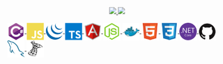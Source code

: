 <!--
**valmirbispo/valmirbispo** is a ✨ _special_ ✨ repository because its `README.md` (this file) appears on your GitHub profile.

Here are some ideas to get you started:

- 🔭 I’m currently working on ...
- 🌱 I’m currently learning ...
- 👯 I’m looking to collaborate on ...
- 🤔 I’m looking for help with ...
- 💬 Ask me about ...
- 📫 How to reach me: ...
- 😄 Pronouns: ...
- ⚡ Fun fact: ...
-->

<div align="center">
  <a href="#">
  <img height="180em" src="https://github-readme-stats.vercel.app/api?username=valmirbispo&show_icons=true&theme=light&include_all_commits=true&count_private=true"/>
  <img height="180em" src="https://github-readme-stats.vercel.app/api/top-langs/?username=valmirbispo&layout=compact&langs_count=7&theme=light"/>
  </a>
</div>
<div style="display: inline_block"><br>
  <a href="#">
<img align="center" alt="Csharp" height="40" width="40" src="https://raw.githubusercontent.com/devicons/devicon/master/icons/csharp/csharp-original.svg">
<img align="center" alt="Javascript" height="40" width="40" src="https://raw.githubusercontent.com/devicons/devicon/master/icons/javascript/javascript-plain.svg">
<img align="center" alt="Javascript" height="40" width="40" src="https://raw.githubusercontent.com/devicons/devicon/master/icons/jquery/jquery-original.svg">
<img align="center" alt="Typescript" height="40" width="40" src="https://raw.githubusercontent.com/devicons/devicon/master/icons/typescript/typescript-plain.svg">
<img align="center" alt="Angular" height="40" width="40" src="https://raw.githubusercontent.com/devicons/devicon/master/icons/angularjs/angularjs-original.svg">
<img align="center" alt="Angular" height="40" width="40" src="https://raw.githubusercontent.com/devicons/devicon/master/icons/nodejs/nodejs-original.svg">
<img align="center" alt="Angular" height="40" width="40" src="https://raw.githubusercontent.com/devicons/devicon/master/icons/docker/docker-original.svg">
<img align="center" alt="HTML" height="40" width="40" src="https://raw.githubusercontent.com/devicons/devicon/master/icons/html5/html5-original.svg">
<img align="center" alt="CSS" height="40" width="40" src="https://raw.githubusercontent.com/devicons/devicon/master/icons/css3/css3-original.svg">
<img align="center" alt="CSS" height="40" width="40" src="https://raw.githubusercontent.com/devicons/devicon/master/icons/dotnetcore/dotnetcore-original.svg">
<img align="center" alt="CSS" height="40" width="40" src="https://raw.githubusercontent.com/devicons/devicon/master/icons/github/github-original.svg">
<img align="center" alt="CSS" height="40" width="40" src="https://raw.githubusercontent.com/devicons/devicon/master/icons/mysql/mysql-original.svg">
<img align="center" alt="CSS" height="40" width="40" src="https://raw.githubusercontent.com/devicons/devicon/master/icons/microsoftsqlserver/microsoftsqlserver-plain.svg">
  </a>
</div>
